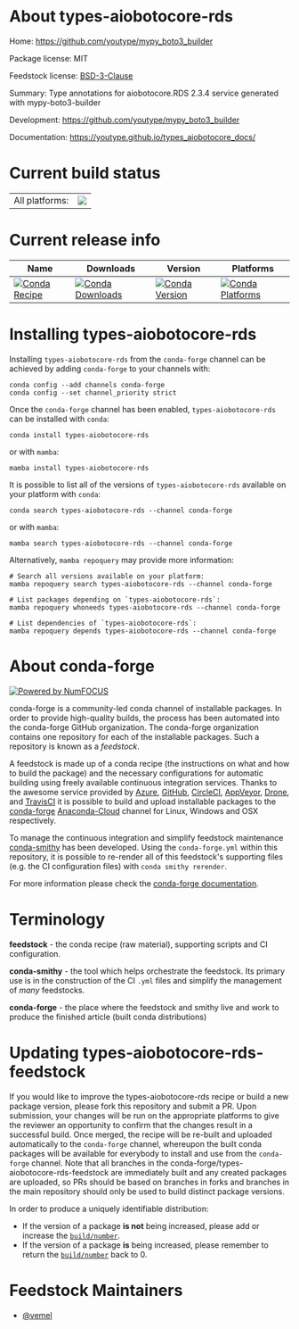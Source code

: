 About types-aiobotocore-rds
===========================

Home: https://github.com/youtype/mypy_boto3_builder

Package license: MIT

Feedstock license: [BSD-3-Clause](https://github.com/conda-forge/types-aiobotocore-rds-feedstock/blob/main/LICENSE.txt)

Summary: Type annotations for aiobotocore.RDS 2.3.4 service generated with mypy-boto3-builder

Development: https://github.com/youtype/mypy_boto3_builder

Documentation: https://youtype.github.io/types_aiobotocore_docs/

Current build status
====================


<table><tr><td>All platforms:</td>
    <td>
      <a href="https://dev.azure.com/conda-forge/feedstock-builds/_build/latest?definitionId=16783&branchName=main">
        <img src="https://dev.azure.com/conda-forge/feedstock-builds/_apis/build/status/types-aiobotocore-rds-feedstock?branchName=main">
      </a>
    </td>
  </tr>
</table>

Current release info
====================

| Name | Downloads | Version | Platforms |
| --- | --- | --- | --- |
| [![Conda Recipe](https://img.shields.io/badge/recipe-types--aiobotocore--rds-green.svg)](https://anaconda.org/conda-forge/types-aiobotocore-rds) | [![Conda Downloads](https://img.shields.io/conda/dn/conda-forge/types-aiobotocore-rds.svg)](https://anaconda.org/conda-forge/types-aiobotocore-rds) | [![Conda Version](https://img.shields.io/conda/vn/conda-forge/types-aiobotocore-rds.svg)](https://anaconda.org/conda-forge/types-aiobotocore-rds) | [![Conda Platforms](https://img.shields.io/conda/pn/conda-forge/types-aiobotocore-rds.svg)](https://anaconda.org/conda-forge/types-aiobotocore-rds) |

Installing types-aiobotocore-rds
================================

Installing `types-aiobotocore-rds` from the `conda-forge` channel can be achieved by adding `conda-forge` to your channels with:

```
conda config --add channels conda-forge
conda config --set channel_priority strict
```

Once the `conda-forge` channel has been enabled, `types-aiobotocore-rds` can be installed with `conda`:

```
conda install types-aiobotocore-rds
```

or with `mamba`:

```
mamba install types-aiobotocore-rds
```

It is possible to list all of the versions of `types-aiobotocore-rds` available on your platform with `conda`:

```
conda search types-aiobotocore-rds --channel conda-forge
```

or with `mamba`:

```
mamba search types-aiobotocore-rds --channel conda-forge
```

Alternatively, `mamba repoquery` may provide more information:

```
# Search all versions available on your platform:
mamba repoquery search types-aiobotocore-rds --channel conda-forge

# List packages depending on `types-aiobotocore-rds`:
mamba repoquery whoneeds types-aiobotocore-rds --channel conda-forge

# List dependencies of `types-aiobotocore-rds`:
mamba repoquery depends types-aiobotocore-rds --channel conda-forge
```


About conda-forge
=================

[![Powered by
NumFOCUS](https://img.shields.io/badge/powered%20by-NumFOCUS-orange.svg?style=flat&colorA=E1523D&colorB=007D8A)](https://numfocus.org)

conda-forge is a community-led conda channel of installable packages.
In order to provide high-quality builds, the process has been automated into the
conda-forge GitHub organization. The conda-forge organization contains one repository
for each of the installable packages. Such a repository is known as a *feedstock*.

A feedstock is made up of a conda recipe (the instructions on what and how to build
the package) and the necessary configurations for automatic building using freely
available continuous integration services. Thanks to the awesome service provided by
[Azure](https://azure.microsoft.com/en-us/services/devops/), [GitHub](https://github.com/),
[CircleCI](https://circleci.com/), [AppVeyor](https://www.appveyor.com/),
[Drone](https://cloud.drone.io/welcome), and [TravisCI](https://travis-ci.com/)
it is possible to build and upload installable packages to the
[conda-forge](https://anaconda.org/conda-forge) [Anaconda-Cloud](https://anaconda.org/)
channel for Linux, Windows and OSX respectively.

To manage the continuous integration and simplify feedstock maintenance
[conda-smithy](https://github.com/conda-forge/conda-smithy) has been developed.
Using the ``conda-forge.yml`` within this repository, it is possible to re-render all of
this feedstock's supporting files (e.g. the CI configuration files) with ``conda smithy rerender``.

For more information please check the [conda-forge documentation](https://conda-forge.org/docs/).

Terminology
===========

**feedstock** - the conda recipe (raw material), supporting scripts and CI configuration.

**conda-smithy** - the tool which helps orchestrate the feedstock.
                   Its primary use is in the construction of the CI ``.yml`` files
                   and simplify the management of *many* feedstocks.

**conda-forge** - the place where the feedstock and smithy live and work to
                  produce the finished article (built conda distributions)


Updating types-aiobotocore-rds-feedstock
========================================

If you would like to improve the types-aiobotocore-rds recipe or build a new
package version, please fork this repository and submit a PR. Upon submission,
your changes will be run on the appropriate platforms to give the reviewer an
opportunity to confirm that the changes result in a successful build. Once
merged, the recipe will be re-built and uploaded automatically to the
`conda-forge` channel, whereupon the built conda packages will be available for
everybody to install and use from the `conda-forge` channel.
Note that all branches in the conda-forge/types-aiobotocore-rds-feedstock are
immediately built and any created packages are uploaded, so PRs should be based
on branches in forks and branches in the main repository should only be used to
build distinct package versions.

In order to produce a uniquely identifiable distribution:
 * If the version of a package **is not** being increased, please add or increase
   the [``build/number``](https://docs.conda.io/projects/conda-build/en/latest/resources/define-metadata.html#build-number-and-string).
 * If the version of a package **is** being increased, please remember to return
   the [``build/number``](https://docs.conda.io/projects/conda-build/en/latest/resources/define-metadata.html#build-number-and-string)
   back to 0.

Feedstock Maintainers
=====================

* [@vemel](https://github.com/vemel/)

